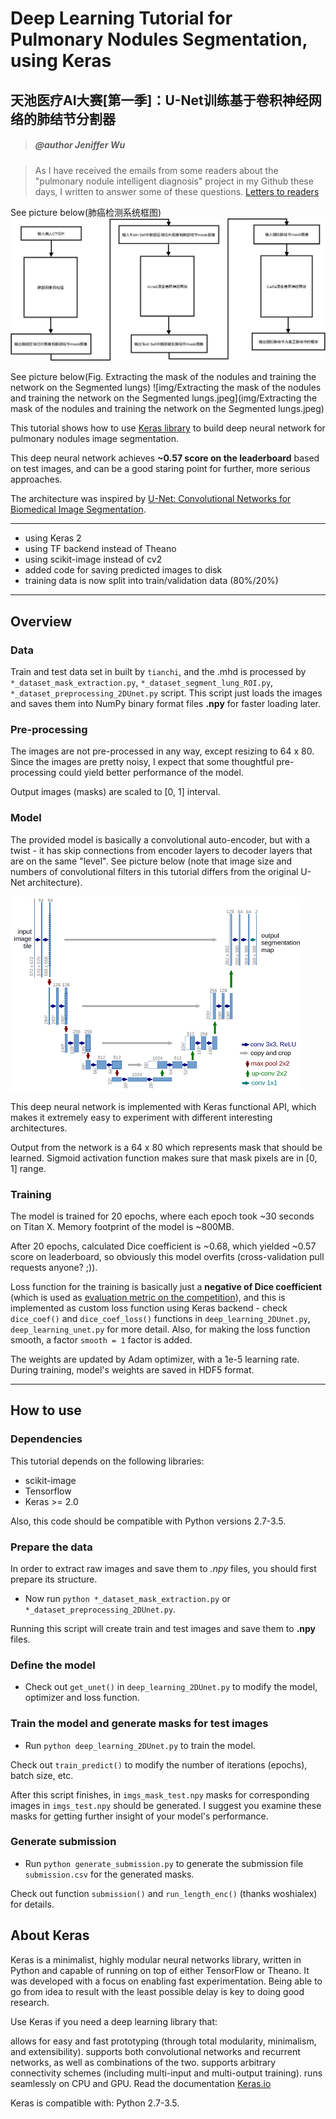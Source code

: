 # Deep Learning Tutorial for Pulmonary Nodules Segmentation, using Keras

## 天池医疗AI大赛[第一季]：U-Net训练基于卷积神经网络的肺结节分割器
> ##### @author Jeniffer Wu

> As I have received the emails from some readers about the "pulmonary nodule intelligent diagnosis" project in my Github these days, I written to answer some of these questions.
[Letters to readers](https://github.com/JenifferWuUCLA/pulmonary-nodules-segmentation/blob/master/Letters%20to%20readers.pdf)

See picture below(肺癌检测系统框图)
![img/肺癌检测系统框图_sz.jpeg](img/肺癌检测系统框图_sz.jpeg)


See picture below(Fig. Extracting the mask of the nodules and training the network on the Segmented lungs)
![img/Extracting the mask of the nodules and training the network on the Segmented lungs.jpeg](img/Extracting the mask of the nodules and training the network on the Segmented lungs.jpeg)

This tutorial shows how to use [Keras library](http://keras.io/) to build deep neural network for pulmonary nodules image segmentation.

This deep neural network achieves **~0.57 score on the leaderboard** based on test images,
and can be a good staring point for further, more serious approaches.

The architecture was inspired by [U-Net: Convolutional Networks for Biomedical Image Segmentation](http://lmb.informatik.uni-freiburg.de/people/ronneber/u-net/).


---

- using Keras 2
- using TF backend instead of Theano
- using scikit-image instead of cv2
- added code for saving predicted images to disk 
- training data is now split into train/validation data (80%/20%)

---

## Overview

### Data

Train and test data set in built by ```tianchi```, and the .mhd is processed by ```*_dataset_mask_extraction.py```, ```*_dataset_segment_lung_ROI.py```, ```*_dataset_preprocessing_2DUnet.py``` script.
This script just loads the images and saves them into NumPy binary format files **.npy** for faster loading later.

### Pre-processing

The images are not pre-processed in any way, except resizing to 64 x 80. Since the images are pretty noisy,
I expect that some thoughtful pre-processing could yield better performance of the model.

Output images (masks) are scaled to \[0, 1\] interval.

### Model

The provided model is basically a convolutional auto-encoder, but with a twist - it has skip connections from encoder layers to decoder layers that are on the same "level".
See picture below (note that image size and numbers of convolutional filters in this tutorial differs from the original U-Net architecture).

![img/u-net-architecture.png](img/u-net-architecture.png)

This deep neural network is implemented with Keras functional API, which makes it extremely easy to experiment with different interesting architectures.

Output from the network is a 64 x 80 which represents mask that should be learned. Sigmoid activation function
makes sure that mask pixels are in \[0, 1\] range.

### Training

The model is trained for 20 epochs, where each epoch took ~30 seconds on Titan X. Memory footprint of the model is ~800MB.

After 20 epochs, calculated Dice coefficient is ~0.68, which yielded ~0.57 score on leaderboard, so obviously this model overfits (cross-validation pull requests anyone? ;)).

Loss function for the training is basically just a **negative of Dice coefficient**
(which is used as [evaluation metric on the competition](https://www.kaggle.com/c/ultrasound-nerve-segmentation/details/evaluation)),
and this is implemented as custom loss function using Keras backend - check ```dice_coef()``` and ```dice_coef_loss()``` functions in ```deep_learning_2DUnet.py```, ```deep_learning_unet.py``` for more detail.
Also, for making the loss function smooth, a factor ```smooth = 1``` factor is added.

The weights are updated by Adam optimizer, with a 1e-5 learning rate. During training, model's weights are saved in HDF5 format.

---

## How to use

### Dependencies

This tutorial depends on the following libraries:

* scikit-image
* Tensorflow
* Keras >= 2.0

Also, this code should be compatible with Python versions 2.7-3.5.

### Prepare the data

In order to extract raw images and save them to *.npy* files, you should first prepare its structure. 
* Now run ```python *_dataset_mask_extraction.py``` or ```*_dataset_preprocessing_2DUnet.py```.

Running this script will create train and test images and save them to **.npy** files.

### Define the model

* Check out ```get_unet()``` in ```deep_learning_2DUnet.py``` to modify the model, optimizer and loss function.

### Train the model and generate masks for test images

* Run ```python deep_learning_2DUnet.py``` to train the model.

Check out ```train_predict()``` to modify the number of iterations (epochs), batch size, etc.

After this script finishes, in ```imgs_mask_test.npy``` masks for corresponding images in ```imgs_test.npy```
should be generated. I suggest you examine these masks for getting further insight of your model's performance.

### Generate submission

* Run ```python generate_submission.py``` to generate the submission file ```submission.csv``` for the generated masks.

Check out function ```submission()``` and ```run_length_enc()``` (thanks woshialex) for details.


## About Keras

Keras is a minimalist, highly modular neural networks library, written in Python and capable of running on top of either TensorFlow or Theano. It was developed with a focus on enabling fast experimentation. Being able to go from idea to result with the least possible delay is key to doing good research.

Use Keras if you need a deep learning library that:

allows for easy and fast prototyping (through total modularity, minimalism, and extensibility).
supports both convolutional networks and recurrent networks, as well as combinations of the two.
supports arbitrary connectivity schemes (including multi-input and multi-output training).
runs seamlessly on CPU and GPU.
Read the documentation [Keras.io](http://keras.io/)

Keras is compatible with: Python 2.7-3.5.